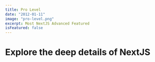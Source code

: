 ```yaml
---
title: Pro Level
date: "2012-01-11"
image: "pro-level.png"
excerpt: Most NextJS Advanced Featured
isFeatured: false
---
```


# Explore the deep details of NextJS